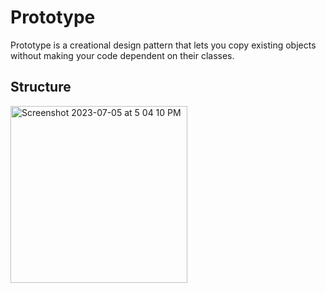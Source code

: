 # Prototype
Prototype is a creational design pattern that lets you copy existing objects without making your code dependent on their classes.

## Structure
<img width="283" alt="Screenshot 2023-07-05 at 5 04 10 PM" src="https://github.com/hoang2109/DesignPatternInSwift/assets/1131493/6e0e632d-2f71-4f31-9599-057e115a830e">
